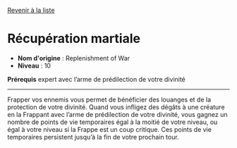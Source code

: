 [Revenir à la liste](list.md)

# Récupération martiale

 * **Nom d'origine** : Replenishment of War
 * **Niveau** : 10


<p><strong>Prérequis</strong> expert avec l’arme de prédilection de votre divinité</p>
<hr>
<p>Frapper vos ennemis vous permet de bénéficier des louanges et de la protection de votre divinité. Quand vous infligez des dégâts à une créature en la Frappant avec l’arme de prédilection de votre divinité, vous gagnez un nombre de points de vie temporaires égal à la moitié de votre niveau, ou égal à votre niveau si la Frappe est un coup critique. Ces points de vie temporaires persistent jusqu’à la fin de votre prochain tour.</p>